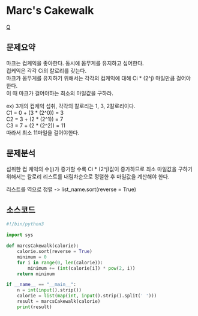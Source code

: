 Marc's Cakewalk
===
[Q](https://www.hackerrank.com/challenges/marcs-cakewalk/problem)  


문제요약
---
마크는 컵케익을 좋아한다. 동시에 몸무게를 유지하고 싶어한다.  
컵케익은 각각 Ci의 칼로리를 갖는다.  
마크가 몸무게를 유지하기 위해서는 각각의 컵케익에 대해 Ci * (2^j) 마일만큼 걸어야한다.  
이 때 마크가 걸어야하는 최소의 마일값을 구하라.

ex) 3개의 컵케익 섭취, 각각의 칼로리는 1, 3, 2칼로리이다.  
C1 = 0 + (3 * (2^0)) = 3  
C2 = 3 + (2 * (2^1)) = 7  
C3 = 7 + (2 * (2^2)) = 11  
따라서 최소 11마일을 걸어야한다.


문제분석
---
섭취한 컵 케익의 수(j)가 증가할 수록 Ci * (2^j)값이 증가하므로 최소 마일값을 구하기 위해서는 칼로리 리스트를 내림차순으로 정렬한 후 마일값을 계산해야 한다.

리스트를 역으로 정렬
-> list_name.sort(reverse = True)

소스코드
---
```python
#!/bin/python3

import sys

def marcsCakewalk(calorie):
    calorie.sort(reverse = True)
    minimum = 0
    for i in range(0, len(calorie)):
        minimum += (int(calorie[i]) * pow(2, i))
    return minimum

if __name__ == "__main__":
    n = int(input().strip())
    calorie = list(map(int, input().strip().split(' ')))
    result = marcsCakewalk(calorie)
    print(result)
```
